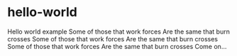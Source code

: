 # hello-world
Hello world example
Some of those that work forces
Are the same that burn crosses
Some of those that work forces
Are the same that burn crosses
Some of those that work forces
Are the same that burn crosses
Come on...
